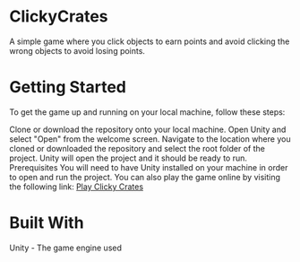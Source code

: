 # ClickyCrates
A simple game where you click objects to earn points and avoid clicking the wrong objects to avoid losing points.

# Getting Started
To get the game up and running on your local machine, follow these steps:

Clone or download the repository onto your local machine.
Open Unity and select "Open" from the welcome screen.
Navigate to the location where you cloned or downloaded the repository and select the root folder of the project.
Unity will open the project and it should be ready to run.
Prerequisites
You will need to have Unity installed on your machine in order to open and run the project.
You can also play the game online by visiting the following link: <a href="https://play.unity.com/mg/other/webgl-builds-292949">Play Clicky Crates</a>


# Built With
Unity - The game engine used
